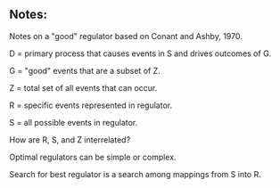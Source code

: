 ## Notes:


Notes on a "good" regulator based on Conant and Ashby, 1970.

D = primary process that causes events in S and drives outcomes of G.

G = "good" events that are a subset of Z.

Z = total set of all events that can occur.

R = specific events represented in regulator.

S = all possible events in regulator.


How are R, S, and Z interrelated?

Optimal regulators can be simple or complex.

Search for best regulator is a search among mappings from S into R.
